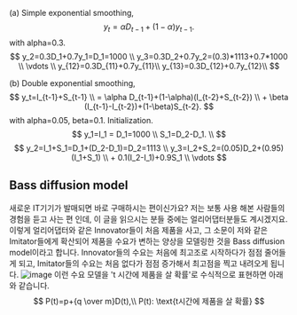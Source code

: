 (a) Simple exponential smoothing,
$$
y_t=\alpha D_{t-1}+({1-\alpha}) y_{t-1}.
$$
with alpha=0.3.
$$
y_2=0.3D_1+0.7y_1=D_1=1000 \\
y_3=0.3D_2+0.7y_2=(0.3)*1113+0.7*1000 \\
\vdots \\
y_{12}=0.3D_{11}+0.7y_{11}\\
y_{13}=0.3D_{12}+0.7y_{12}\\
$$ 

(b) Double exponential smoothing,
$$
y_t=I_{t-1}+S_{t-1} \\
= \alpha D_{t-1}+(1-\alpha)(I_{t-2}+S_{t-2}) \\ + \beta (I_{t-1}-I_{t-2})+(1-\beta)S_{t-2}.
$$
with alpha=0.05, beta=0.1.
Initialization.
$$
y_1=I_1 = D_1=1000 \\
S_1=D_2-D_1. \\
$$
$$
y_2=I_1+S_1=D_1+(D_2-D_1)=D_2=1113 \\
y_3=I_2+S_2=(0.05)D_2+(0.95)(I_1+S_1) \\ + 0.1(I_2-I_1)+0.9S_1 \\
\vdots
$$

## Bass diffusion model
새로운 IT기기가 발매되면 바로 구매하시는 편이신가요? 저는 보통 사용 해본 사람들의 경험을 듣고 사는 편 인데, 이 글을 읽으시는 분들 중에는 얼리어댑터분들도 계시겠지요. 이렇게 얼리어댑터와 같은 Innovator들이 처음 제품을 사고, 그 소문이 저와 같은 Imitator들에게 확산되어 제품을 수요가 변하는 양상을 모델링한 것을 Bass diffusion model이라고 합니다.
Innovator들의 수요는 처음에 최고조로 시작하다가 점점 줄어들게 되고, Imitator들의 수요는 처음 없다가 점점 증가해서 최고점을 찍고 내려오게 됩니다.
![image](https://user-images.githubusercontent.com/11609881/111876772-a1cbc680-89e3-11eb-982f-f4776ab0c895.png)
이런 수요 모델을 't 시간에 제품을 살 확률'로 수식적으로 표현하면 아래와 같습니다.
$$
P(t)=p+{q \over m}D(t),\\
P(t): \text{t시간에 제품을 살 확률}
$$
<!--stackedit_data:
eyJoaXN0b3J5IjpbMTI2ODIwNjA1M119
-->